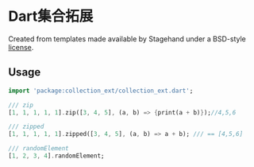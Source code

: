 # Dart集合拓展

Created from templates made available by Stagehand under a BSD-style
[license](https://github.com/dart-lang/stagehand/blob/master/LICENSE).

## Usage

```dart
import 'package:collection_ext/collection_ext.dart';

/// zip
[1, 1, 1, 1, 1].zip([3, 4, 5], (a, b) => {print(a + b)});//4,5,6

/// zipped
[1, 1, 1, 1, 1].zipped([3, 4, 5], (a, b) => a + b); /// == [4,5,6]

/// randomElement
[1, 2, 3, 4].randomElement;

```
